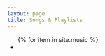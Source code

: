 ```yaml
---
layout: page
title: Songs & Playlists
---
```


<ul>
{% for item in site.music %}
<li><a href="{{ site.baseurl }}/music/{{ item.url }}>{{ item.title }}</a></li>
{% endfor %}
</ul>
